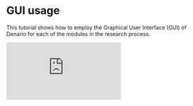 # GUI usage

This tutorial shows how to employ the Graphical User Interface (GUI) of Denario for each of the modules in the research process.

<div class="video-wrapper">
<iframe src="https://www.youtube.com/embed/Bug1VVSptvQ" frameborder="0"
                allow="accelerometer; autoplay; clipboard-write; encrypted-media; gyroscope; picture-in-picture; web-share"
                allowfullscreen></iframe>
</div>
